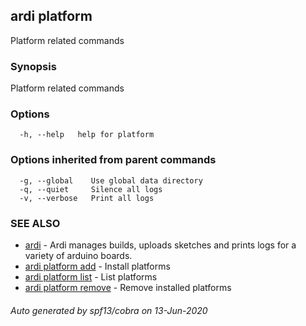 ## ardi platform

Platform related commands

### Synopsis


Platform related commands

### Options

```
  -h, --help   help for platform
```

### Options inherited from parent commands

```
  -g, --global    Use global data directory
  -q, --quiet     Silence all logs
  -v, --verbose   Print all logs
```

### SEE ALSO

* [ardi](ardi.md)	 - Ardi manages builds, uploads sketches and prints logs for a variety of arduino boards.
* [ardi platform add](ardi_platform_add.md)	 - Install platforms
* [ardi platform list](ardi_platform_list.md)	 - List platforms
* [ardi platform remove](ardi_platform_remove.md)	 - Remove installed platforms

###### Auto generated by spf13/cobra on 13-Jun-2020
